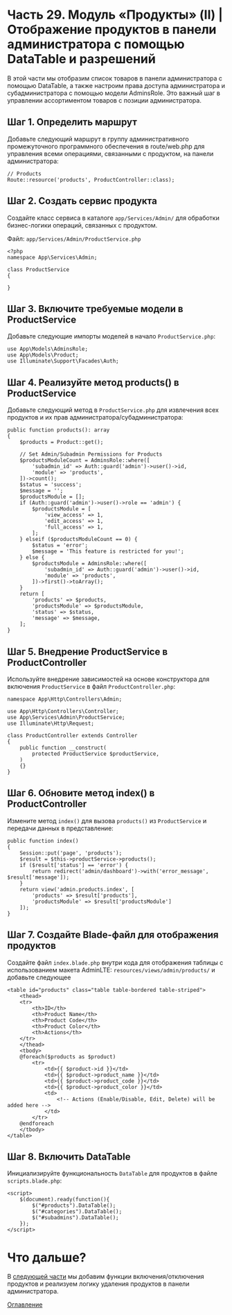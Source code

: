 # Часть 29. Модуль «Продукты» (II) | Отображение продуктов в панели администратора с помощью DataTable и разрешений
В этой части мы отобразим список товаров в панели администратора с помощью DataTable, а также настроим права доступа администратора и субадминистратора с помощью модели AdminsRole. Это важный шаг в управлении ассортиментом товаров с позиции администратора.
## Шаг 1. Определить маршрут
Добавьте следующий маршрут в группу административного промежуточного программного обеспечения в route/web.php для управления всеми операциями, связанными с продуктом, на панели администратора:
```
// Products
Route::resource('products', ProductController::class);
```
## Шаг 2. Создать сервис продукта

Создайте класс сервиса в каталоге ```app/Services/Admin/``` для обработки бизнес-логики операций, связанных с продуктом.

Файл: ```app/Services/Admin/ProductService.php```
```
<?php
namespace App\Services\Admin;

class ProductService
{

}
```
## Шаг 3. Включите требуемые модели в ProductService
Добавьте следующие импорты моделей в начало ```ProductService.php```:
```
use App\Models\AdminsRole;
use App\Models\Product;
use Illuminate\Support\Facades\Auth;
```
## Шаг 4. Реализуйте метод products() в ProductService
Добавьте следующий метод в ```ProductService.php``` для извлечения всех продуктов и их прав администратора/субадминистратора:
```
public function products(): array
{
    $products = Product::get();

    // Set Admin/Subadmin Permissions for Products
    $productsModuleCount = AdminsRole::where([
        'subadmin_id' => Auth::guard('admin')->user()->id,
        'module' => 'products',
    ])->count();
    $status = 'success';
    $message = '';
    $productsModule = [];
    if (Auth::guard('admin')->user()->role == 'admin') {
        $productsModule = [
            'view_access' => 1,
            'edit_access' => 1,
            'full_access' => 1,
        ];
    } elseif ($productsModuleCount == 0) {
        $status = 'error';
        $message = 'This feature is restricted for you!';
    } else {
        $productsModule = AdminsRole::where([
            'subadmin_id' => Auth::guard('admin')->user()->id,
            'module' => 'products',
        ])->first()->toArray();
    }
    return [
        'products' => $products,
        'productsModule' => $productsModule,
        'status' => $status,
        'message' => $message,
    ];
}
```
## Шаг 5. Внедрение ProductService в ProductController
Используйте внедрение зависимостей на основе конструктора для включения ```ProductService``` в файл ```ProductController.php```:
```
namespace App\Http\Controllers\Admin;

use App\Http\Controllers\Controller;
use App\Services\Admin\ProductService;
use Illuminate\Http\Request;

class ProductController extends Controller
{
    public function __construct(
        protected ProductService $productService,
    )
    {}
}
```
## Шаг 6. Обновите метод index() в ProductController
Измените метод ```index()``` для вызова ```products()``` из ```ProductService``` и передачи данных в представление:
```
public function index()
{
    Session::put('page', 'products');
    $result = $this->productService->products();
    if ($result['status'] == 'error') {
        return redirect('admin/dashboard')->with('error_message', $result['message']);
    }
    return view('admin.products.index', [
        'products' => $result['products'],
        'productsModule' => $result['productsModule']
    ]);
}
```
## Шаг 7. Создайте Blade-файл для отображения продуктов
Создайте файл ```index.blade.php``` внутри кода для отображения таблицы с использованием макета AdminLTE: ```resources/views/admin/products/``` и добавьте следующее
```
<table id="products" class="table table-bordered table-striped">
    <thead>
    <tr>
        <th>ID</th>
        <th>Product Name</th>
        <th>Product Code</th>
        <th>Product Color</th>
        <th>Actions</th>
    </tr>
    </thead>
    <tbody>
    @foreach($products as $product)
        <tr>
            <td>{{ $product->id }}</td>
            <td>{{ $product->product_name }}</td>
            <td>{{ $product->product_code }}</td>
            <td>{{ $product->product_color }}</td>
            <td>
                <!-- Actions (Enable/Disable, Edit, Delete) will be added here -->
            </td>
        </tr>
    @endforeach
    </tbody>
</table>
```
## Шаг 8. Включить DataTable
Инициализируйте функциональность ```DataTable``` для продуктов в файле ```scripts.blade.php```:
```
<script>
    $(document).ready(function(){
        $("#products").DataTable();
        $("#categories").DataTable();
        $("#subadmins").DataTable();
    });
</script>
```
# Что дальше?
В [следующей части](30.md) мы добавим функции включения/отключения продуктов и реализуем логику удаления продуктов в панели администратора.

[Оглавление](../README.md)
